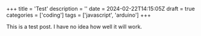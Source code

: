 +++
title = 'Test'
description = ''
date = 2024-02-22T14:15:05Z
draft = true
categories = ['coding']
tags = ['javascript', 'arduino']
+++

This is a test post. I have no idea how well it will work.
